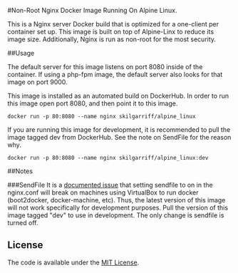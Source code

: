 #Non-Root Nginx Docker Image Running On Alpine Linux.

This is a Nginx server Docker build that is optimized for a one-client per container set up. This image is built on top of Alpine-Linx to reduce its image size. Additionally, Nginx is run as non-root for the most security.

##Usage

The default server for this image listens on port 8080 inside of the container. If using a php-fpm image, the default server also looks for that image on port 9000.

This image is installed as an automated build on DockerHub. In order to run this image open port 8080, and then point it to this image.

    docker run -p 80:8080 --name nginx skilgarriff/alpine_linux

If you are running this image for development, it is recommended to pull the image tagged dev from DockerHub. See the note on SendFile for the reason why.

    docker run -p 80:8080 --name nginx skilgarriff/alpine_linux:dev

##Notes

###SendFile
It is a [documented issue](https://www.virtualbox.org/ticket/9069) that setting sendfile to on in the nginx.conf will break on machines using VirtualBox to run docker (boot2docker, docker-machine, etc). Thus, the latest version of this image will not work specifically for development purposes. Pull the version of this image tagged "dev" to use in development. The only change is sendfile is turned off.


## License

The code is available under the [MIT License](/LICENSE).
